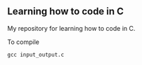 Learning how to code in C
--------------------

My repository for learning how to code in C.

To compile

`gcc input_output.c`
